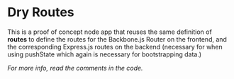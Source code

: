 # Dry Routes

This is a proof of concept node app that reuses the same definition of **routes** to define the routes for the Backbone.js Router on the frontend, and the corresponding Express.js routes on the backend (necessary for when using pushState which again is necessary for bootstrapping data.)

*For more info, read the comments in the code.*